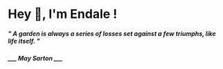 <h1 title="head"> Hey 👋, I'm Endale !</h1>

**<h5><i>" A garden is always a series of losses set against a few triumphs, like life itself. "</i></h5>**

*<b>___ May Sarton ___</b>*
